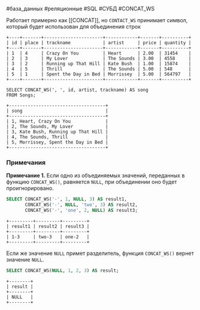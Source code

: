 #база_данных #реляционные #SQL #СУБД #CONCAT_WS 

Работает примерно как [[CONCAT]], но `CONTACT_WS` принимает символ, который будет использован для объединения  строк
```
+----+-------+----------------------+------------+-------+----------+
| id | place | trackname            | artist     | price | quantity |
+----+-------+----------------------+------------+-------+----------+
| 1  | 4     | Crazy On You         | Heart      | 2.00  | 31454    |
| 2  | 3     | My Lover             | The Sounds | 3.00  | 4558     |
| 3  | 2     | Running up That Hill | Kate Bush  | 1.00  | 15874    |
| 4  | 5     | Thrill               | The Sounds | 5.00  | 548      |
| 5  | 1     | Spent the Day in Bed | Morrissey  | 5.00  | 564797   |
+----+-------+----------------------+------------+-------+----------+
```

```MySQL
SELECT CONCAT_WS(', ', id, artist, trackname) AS song
FROM Songs;
```
```
+------------------------------------+
| song                               |
+------------------------------------+
| 1, Heart, Crazy On You             |
| 2, The Sounds, My Lover            |
| 3, Kate Bush, Running up That Hill |
| 4, The Sounds, Thrill              |
| 5, Morrissey, Spent the Day in Bed |
+------------------------------------+
```
### Примечания
**Примечание 1.** Если одно из объединяемых значений, переданных в функцию `CONCAT_WS()`, равняется `NULL`, при объединении оно будет проигнорировано.
```sql
SELECT CONCAT_WS('-', 1, NULL, 3) AS result1,
       CONCAT_WS('-', NULL, 'two', 3) AS result2,
       CONCAT_WS('-', 'one', 2, NULL) AS result3;
```
```
+---------+---------+---------+
| result1 | result2 | result3 |
+---------+---------+---------+
| 1-3     | two-3   | one-2   |
+---------+---------+---------+
```
Если же значение `NULL` примет разделитель, функция `CONCAT_WS()` вернет значение `NULL`.
```sql
SELECT CONCAT_WS(NULL, 1, 2, 3) AS result;
```
```n
+--------+
| result |
+--------+
| NULL   |
+--------+
```